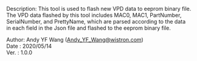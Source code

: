  Description: 
 This tool is used to flash new VPD data to eeprom binary file.        
 The VPD data flashed by this tool includes MAC0, MAC1, PartNumber,    
 SerialNumber, and PrettyName, which are parsed according to the data  
 in each field in the Json file and flashed to the eeprom binary file.
              
 Author:   Andy YF Wang (Andy_YF_Wang@wistron.com)                                  
 Date  :   2020/05/14                                                               
 Ver.  :   1.0.0                                                                    

